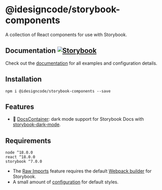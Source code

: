 # @idesigncode/storybook-components

A collection of React components for use with Storybook.

## Documentation [![Storybook](https://cdn.jsdelivr.net/gh/storybookjs/brand@main/badge/badge-storybook.svg)](https://idesigncode-storybook-components.netlify.app)

Check out the [documentation](https://idesigncode-storybook-components.netlify.app/) for all examples and configuration details.

## Installation

```shell
npm i @idesigncode/storybook-components --save
```

## Features

- 🌙 [DocsContainer](https://idesigncode-storybook-components.netlify.app/?path=/docs/configuration-docscontainer--docs): dark mode support for Storybook Docs with [storybook-dark-mode](https://github.com/hipstersmoothie/storybook-dark-mode).

## Requirements

```
node ^18.0.0
react ^18.0.0
storybook ^7.0.0
```

- The [Raw Imports](https://idesigncode-storybook-components.netlify.app/?path=/docs/configuration-raw-imports--docs) feature requires the default [Webpack builder](https://storybook.js.org/docs/react/builders/webpack) for Storybook.
- A small amount of [configuration](https://idesigncode-storybook-components.netlify.app/?path=/docs/configuration-css--docs) for default styles.
